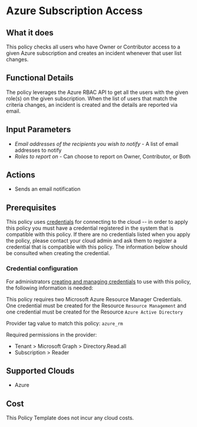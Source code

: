 # Azure Subscription Access

## What it does

This policy checks all users who have Owner or Contributor access to a given Azure subscription and creates an incident whenever that user list changes.

## Functional Details

The policy leverages the Azure RBAC API to get all the users with the given role(s) on the given subscription.
When the list of users that match the criteria changes, an incident is created and the details are reported via email.

## Input Parameters

- *Email addresses of the recipients you wish to notify* - A list of email addresses to notify
- *Roles to report on* - Can choose to report on Owner, Contributor, or Both

## Actions

- Sends an email notification

## Prerequisites

This policy uses [credentials](https://docs.rightscale.com/policies/users/guides/credential_management.html) for connecting to the cloud -- in order to apply this policy you must have a credential registered in the system that is compatible with this policy. If there are no credentials listed when you apply the policy, please contact your cloud admin and ask them to register a credential that is compatible with this policy. The information below should be consulted when creating the credential.

### Credential configuration

For administrators [creating and managing credentials](https://docs.rightscale.com/policies/users/guides/credential_management.html) to use with this policy, the following information is needed:

This policy requires two Microsoft Azure Resource Manager Credentials.  One credential
must be created for the Resource `Resource Management` and one credential must be created for the Resource `Azure Active Directory`

Provider tag value to match this policy: `azure_rm`

Required permissions in the provider:

- Tenant > Microsoft Graph > Directory.Read.all
- Subscription > Reader

## Supported Clouds

- Azure

## Cost

This Policy Template does not incur any cloud costs.
